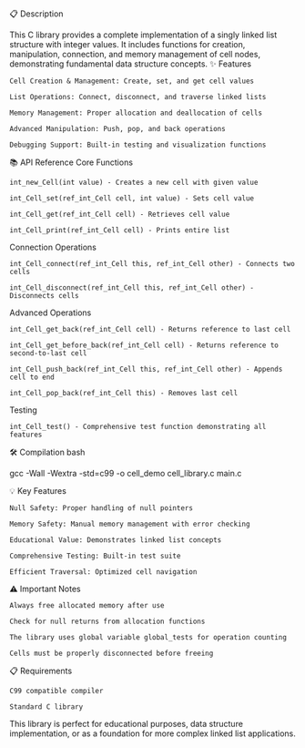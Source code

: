 📋 Description

This C library provides a complete implementation of a singly linked list structure with integer values. It includes functions for creation, manipulation, connection, and memory management of cell nodes, demonstrating fundamental data structure concepts.
✨ Features

    Cell Creation & Management: Create, set, and get cell values

    List Operations: Connect, disconnect, and traverse linked lists

    Memory Management: Proper allocation and deallocation of cells

    Advanced Manipulation: Push, pop, and back operations

    Debugging Support: Built-in testing and visualization functions

📚 API Reference
Core Functions

    int_new_Cell(int value) - Creates a new cell with given value

    int_Cell_set(ref_int_Cell cell, int value) - Sets cell value

    int_Cell_get(ref_int_Cell cell) - Retrieves cell value

    int_Cell_print(ref_int_Cell cell) - Prints entire list

Connection Operations

    int_Cell_connect(ref_int_Cell this, ref_int_Cell other) - Connects two cells

    int_Cell_disconnect(ref_int_Cell this, ref_int_Cell other) - Disconnects cells

Advanced Operations

    int_Cell_get_back(ref_int_Cell cell) - Returns reference to last cell

    int_Cell_get_before_back(ref_int_Cell cell) - Returns reference to second-to-last cell

    int_Cell_push_back(ref_int_Cell this, ref_int_Cell other) - Appends cell to end

    int_Cell_pop_back(ref_int_Cell this) - Removes last cell

Testing

    int_Cell_test() - Comprehensive test function demonstrating all features
    
🛠️ Compilation
bash

gcc -Wall -Wextra -std=c99 -o cell_demo cell_library.c main.c

💡 Key Features

    Null Safety: Proper handling of null pointers

    Memory Safety: Manual memory management with error checking

    Educational Value: Demonstrates linked list concepts

    Comprehensive Testing: Built-in test suite

    Efficient Traversal: Optimized cell navigation

⚠️ Important Notes

    Always free allocated memory after use

    Check for null returns from allocation functions

    The library uses global variable global_tests for operation counting

    Cells must be properly disconnected before freeing

📋 Requirements

    C99 compatible compiler

    Standard C library

This library is perfect for educational purposes, data structure implementation, or as a foundation for more complex linked list applications.
